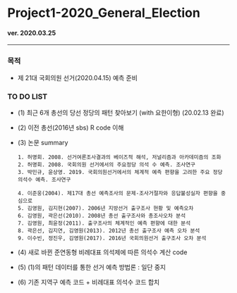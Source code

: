 # Project1-2020_General_Election

#### ver. 2020.03.25
- - -

###  목적

- 제 21대 국회의원 선거(2020.04.15) 예측 준비


###  TO DO LIST

  - (1) 최근 6개 총선의 당선 정당의 패턴 찾아보기 (with 요한이형) (20.02.13 완료)
  
  - (2) 이전 총선(2016년 sbs) R code 이해

  - (3) 논문 summary
     
        1. 허명회. 2008. 선거여론조사결과의 베이즈적 해석, 저널리즘과 아카데미즘의 조화
        2. 허명회. 2008. 국회의원 선거에서의 주요정당 의석 수 예측. 조사연구
        3. 박민규, 윤상영. 2019. 국회의원선거에서의 체계적 예측 편향을 고려한 주요 정당 의석수 예측. 조사연구

        4. 이준웅(2004). 제17대 총선 예측조사의 문제-조사거절자와 응답불성실자 편향을 중심으로
        5. 김영원, 김지현(2007). 2006년 지방선거 출구조사 현황 및 예측오차
        6. 김영원, 곽은선(2010). 2008년 총선 출구조사와 총조사오차 분석
        7. 김영원, 최윤정(2011). 출구조사의 체계적인 예측 편향에 대한 분석
        8. 곽은선, 김지연, 김영원(2013). 2012년 총선 출구조사 예측 오차 분석
        9. 이수빈, 정진우, 김영원(2017). 2016년 국회의원선거 출구조사 오차 분석
  
   - (4) 새로 바뀐 준연동형 비례대표 의석제에 따른 의석수 계산 code
   
   - (5) (1)의 패턴 데이터를 통한 선거 예측 방법론 : 일단 중지
   
   - (6) 기존 지역구 예측 코드 + 비례대표 의석수 코드 합치
